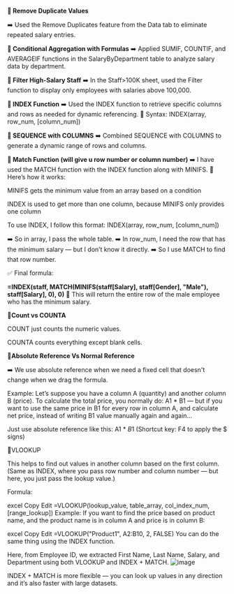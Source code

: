 **🔹 Remove Duplicate Values**

➡️ Used the Remove Duplicates feature from the Data tab to eliminate repeated salary entries.

**🔸 Conditional Aggregation with Formulas**
➡️ Applied SUMIF, COUNTIF, and AVERAGEIF functions in the SalaryByDepartment table to analyze salary data by department.

**🔹 Filter High-Salary Staff**
➡️ In the Staff>100K sheet, used the Filter function to display only employees with salaries above 100,000.

**🔸 INDEX Function**
➡️ Used the INDEX function to retrieve specific columns and rows as needed for dynamic referencing.
🔧 Syntax: INDEX(array, row_num, [column_num])

**🔹 SEQUENCE with COLUMNS**
➡️ Combined SEQUENCE with COLUMNS to generate a dynamic range of rows and columns.

**🔸 Match Function (will give u row number or column number)**
➡️ I have used the MATCH function with the INDEX function along with MINIFS.
🧠 Here’s how it works:

MINIFS gets the minimum value from an array based on a condition

INDEX is used to get more than one column, because MINIFS only provides one column

To use INDEX, I follow this format:
INDEX(array, row_num, [column_num])

➡️ So in array, I pass the whole table.
➡️ In row_num, I need the row that has the minimum salary — but I don’t know it directly.
➡️ So I use MATCH to find that row number.

✅ Final formula:

**=INDEX(staff, MATCH(MINIFS(staff[Salary], staff[Gender], "Male"), staff[Salary], 0), 0)**
📌 This will return the entire row of the male employee who has the minimum salary.

**🔸Count vs COUNTA**

COUNT just counts the numeric values.

COUNTA counts everything except blank cells.

**🔸Absolute Reference Vs Normal Reference**

➡️ We use absolute reference when we need a fixed cell that doesn't change when we drag the formula.

Example:
Let’s suppose you have a column A (quantity) and another column B (price).
To calculate the total price, you normally do: A1 * B1 — but if you want to use the same price in B1 for every row in column A, and calculate net price, instead of writing B1 value manually again and again...

Just use absolute reference like this: A1 * $B$1
(Shortcut key: F4 to apply the $ signs)

🔸VLOOKUP

This helps to find out values in another column based on the first column.
(Same as INDEX, where you pass row number and column number — but here, you just pass the lookup value.)

Formula:

excel
Copy
Edit
=VLOOKUP(lookup_value, table_array, col_index_num, [range_lookup])
Example:
If you want to find the price based on product name, and the product name is in column A and price is in column B:

excel
Copy
Edit
=VLOOKUP("Product1", A2:B10, 2, FALSE)
You can do the same thing using the INDEX function.



Here, from Employee ID, we extracted First Name, Last Name, Salary, and Department using both VLOOKUP and INDEX + MATCH.
![image](https://github.com/user-attachments/assets/a6775d5e-3cec-498f-a279-5b830216dc22)



INDEX + MATCH is more flexible — you can look up values in any direction and it’s also faster with large datasets.
